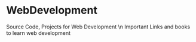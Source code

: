 # WebDevelopment
Source Code, Projects for Web Development \n
Important Links and books to learn web development
